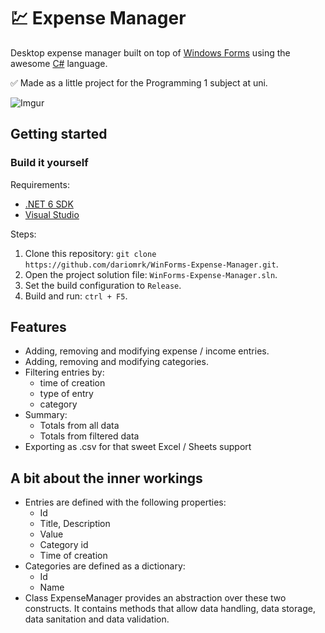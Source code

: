 # :chart: Expense Manager

Desktop expense manager built on top of [Windows Forms](https://learn.microsoft.com/en-us/dotnet/desktop/winforms/?view=netdesktop-6.0&preserve-view=true) using the awesome [C#](https://learn.microsoft.com/en-us/dotnet/csharp/) language.

:white_check_mark: Made as a little project for the Programming 1 subject at uni.

![Imgur](https://imgur.com/3Tw604G.jpg)

## Getting started
<!-- TODO Note to self: uncomment this when you actually get to publishing the application. -->
<!-- ### Download from the release tab
The lazy option. Boring. -->

### Build it yourself
Requirements: 
- [.NET 6 SDK](https://dotnet.microsoft.com/en-us/download/dotnet/6.0)  
- [Visual Studio](https://visualstudio.microsoft.com/)

Steps:
1. Clone this repository: `git clone https://github.com/dariomrk/WinForms-Expense-Manager.git`.
2. Open the project solution file: `WinForms-Expense-Manager.sln`.
3. Set the build configuration to `Release`.
4. Build and run: `ctrl + F5`.

## Features
- Adding, removing and modifying expense / income entries.
- Adding, removing and modifying categories.
- Filtering entries by:
  - time of creation
  - type of entry
  - category
- Summary:
  - Totals from all data
  - Totals from filtered data
- Exporting as .csv for that sweet Excel / Sheets support

## A bit about the inner workings
- Entries are defined with the following properties:
    - Id
    - Title, Description
    - Value
    - Category id
    - Time of creation
- Categories are defined as a dictionary:
  - Id
  - Name
- Class ExpenseManager provides an abstraction over these two constructs. It contains methods that allow data handling, data storage, data sanitation and data validation.
